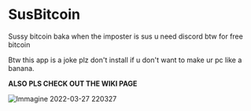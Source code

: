 # SusBitcoin
Sussy bitcoin baka when the imposter is sus u need discord btw for free bitcoin

Btw this app is a joke plz don't install if u don't want to make ur pc like a banana.

**ALSO PLS CHECK OUT THE WIKI PAGE**

![Immagine 2022-03-27 220327](https://user-images.githubusercontent.com/89683955/160298908-dbf3b15f-83f5-46db-b27e-e37e365dabd2.png)
